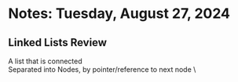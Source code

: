 # Notes: Tuesday, August 27, 2024

## Linked Lists Review
A list that is connected \
Separated into Nodes, by pointer/reference to next node \
